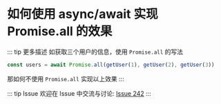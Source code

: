 # 如何使用 async/await 实现 Promise.all 的效果

::: tip 更多描述 
 如获取三个用户的信息，使用 `Promise.all` 的写法

``` js
const users = await Promise.all(getUser(1), getUser(2), getUser(3))
```

那如何不使用 `Promise.all` 实现以上效果 
:::

::: tip Issue 
 欢迎在 Issue 中交流与讨论: [Issue 242](https://github.com/shfshanyue/Daily-Question/issues/242) 
:::



